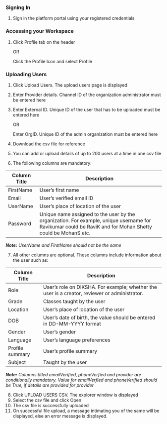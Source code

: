 ### Signing In
1. Sign in the platform portal using your registered credentials

### Accessing your Workspace
1. Click Profile tab on the header
   
    OR
    
    Click the Profile Icon and select Profile

### Uploading Users
1. Click Upload Users. The upload users page is displayed
        	<Image>
1. Enter Provider details. Channel ID of the organization administrator must be entered here
1. Enter External ID. Unique ID of the user that has to be uploaded must be entered here
    
    OR
    
    Enter OrgID. Unique ID of the admin organization must be entered here
1. Download the csv file for reference
1. You can add or upload details of up to 200 users at a time in one csv file
1. The following columns are mandatory:

Column Title | Description
-------------|-----------
FirstName | User’s first name
Email | User’s verified email ID
UserName | User’s place of location of the user
Password | Unique name assigned to the user by the organization. For example, unique username for Ravikumar could be RaviK and for Mohan Shetty could be MohanS etc.

***Note:***
*UserName and FirstName should not be the same*

7. All other columns are optional. These columns include information about the user such as:

Column Title	| Description
-------------|-----------
 Role	| User’s role on DIKSHA. For example; whether the user is a creator, reviewer or administrator.
Grade	| Classes taught by the user
Location | User’s place of location of the user
DOB | User’s date of birth, the value should be entered in DD-MM-YYYY format
Gender | User’s gender
Language | User’s language preferences
Profile summary |User’s profile summary
Subject |Taught by the user

***Note:***
*Columns titled emailVerified, phoneVerfied and provider are conditionally mandatory. Value for emailVerfied and phoneVerified should be True, if details are provided for provider*

8. Click UPLOAD USERS CSV. The explorer window is displayed
9. Select the csv file and click Open
10. The csv file is successfully uploaded
11. On successful file upload, a message intimating you of the same will be displayed, else an error message is displayed.
